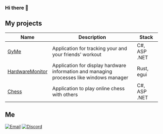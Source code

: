 ### Hi there 👋

## My projects

|Name|Description|Stack|
|----|-----------|--------|
|[GyMe](https://github.com/Igor636965736c610a/GyMe)|Application for tracking your and your friends' workout|C#, ASP .NET|
|[HardwareMonitor](https://github.com/Igor636965736c610a/HardwareMonitor)|Application for display hardware information and managing processes like windows manager|Rust, egui|
|[Chess](https://github.com/Igor636965736c610a/ChessApi)|Application to play online chess with others|C#, ASP .NET|

## Me
 [![Email](https://img.shields.io/badge/Gmail-D14836?style=for-the-badge&logo=gmail&logoColor=white)](igormiekina@gmail.com)
 [![Discord](https://img.shields.io/badge/Discord-7289DA?style=for-the-badge&logo=discord&logoColor=white)](https://discordapp.com/users/555710805040037889)

<!--
**Igor636965736c610a/Igor636965736c610a** is a ✨ _special_ ✨ repository because its `README.md` (this file) appears on your GitHub profile.

Here are some ideas to get you started:

- 🔭 I’m currently working on ...
- 🌱 I’m currently learning ...
- 👯 I’m looking to collaborate on ...
- 🤔 I’m looking for help with ...
- 💬 Ask me about ...
- 📫 How to reach me: ...
- 😄 Pronouns: ...
- ⚡ Fun fact: ...
-->
